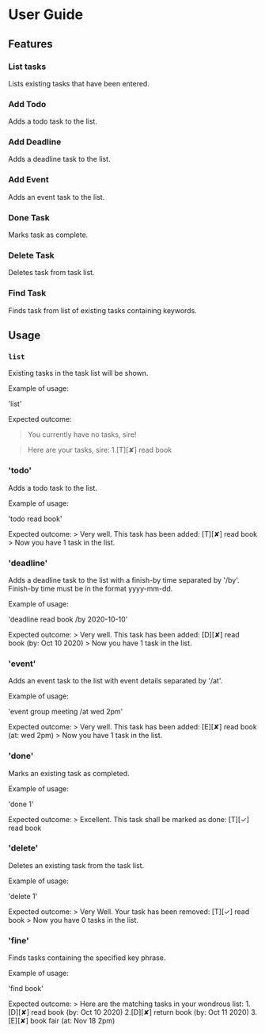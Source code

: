 # User Guide

## Features 

### List tasks 
Lists existing tasks that have been entered.

### Add Todo
Adds a todo task to the list.

### Add Deadline
Adds a deadline task to the list.

### Add Event
Adds an event task to the list.

### Done Task
Marks task as complete.

### Delete Task
Deletes task from task list.

### Find Task
Finds task from list of existing tasks containing keywords.

## Usage

### `list`

Existing tasks in the task list will be shown.

Example of usage: 

'list'

Expected outcome:
  > You currently have no tasks, sire!

  > Here are your tasks, sire: 
  1.[T][✘] read book

### 'todo'

Adds a todo task to the list.

Example of usage:

'todo read book'

Expected outcome:
	> Very well. This task has been added: 
		[T][✘] read book
	> Now you have 1 task in the list.
 
### 'deadline'

Adds a deadline task to the list with a finish-by time separated by '/by'.
Finish-by time must be in the format yyyy-mm-dd.

Example of usage:

'deadline read book /by 2020-10-10'

Expected outcome:
	> Very well. This task has been added: 
		[D][✘] read book (by: Oct 10 2020)
	> Now you have 1 task in the list.

### 'event'

Adds an event task to the list with event details separated by '/at'.

Example of usage:

'event group meeting /at wed 2pm'

Expected outcome:
	> Very well. This task has been added: 
		[E][✘] read book (at: wed 2pm)
	> Now you have 1 task in the list.
  
### 'done'

Marks an existing task as completed.

Example of usage:

'done 1'

Expected outcome:
	> Excellent. This task shall be marked as done: 
	  [T][✓] read book

### 'delete'

Deletes an existing task from the task list.

Example of usage:

'delete 1'

Expected outcome:
	> Very Well. Your task has been removed:
		[T][✓] read book
	> Now you have 0 tasks in the list.

### 'fine'

Finds tasks containing the specified key phrase.

Example of usage:

'find book'

Expected outcome:
	> Here are the matching tasks in your wondrous list:
	1.[D][✘] read book (by: Oct 10 2020)
	2.[D][✘] return book (by: Oct 11 2020)
	3.[E][✘] book fair (at: Nov 18 2pm)
  
